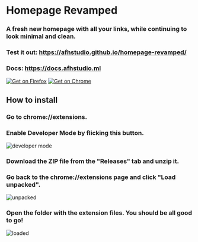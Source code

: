 # Homepage Revamped
### A fresh new homepage with all your links, while continuing to look minimal and clean.
### Test it out: https://afhstudio.github.io/homepage-revamped/
### Docs: https://docs.afhstudio.ml
[![Get on Firefox](https://extensionworkshop.com/assets/img/documentation/publish/get-the-addon-178x60px.dad84b42.png)](https://addons.mozilla.org/en-US/firefox/addon/homepage-revamped/)
[![Get on Chrome](https://storage.googleapis.com/web-dev-uploads/image/WlD8wC6g8khYWPJUsQceQkhXSlv1/iNEddTyWiMfLSwFD6qGq.png)](https://bit.ly/hrnewtab)
## How to install
### Go to chrome://extensions.
### Enable Developer Mode by flicking this button.
![developer mode](https://i.imgur.com/YBm1UiD.png)
### Download the ZIP file from the "Releases" tab and unzip it.
### Go back to the chrome://extensions page and click "Load unpacked".
![unpacked](https://i.imgur.com/b0g1W1s.png)
### Open the folder with the extension files. You should be all good to go!
![loaded](https://i.imgur.com/qjtgi4j.png)
